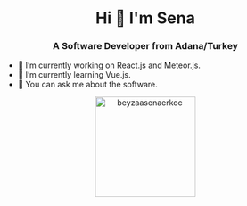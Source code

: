 <h1 align="center">Hi 👋 I'm Sena</h1>
<h3 align="center">A Software Developer from Adana/Turkey</h3>



- 🔭 I’m currently working on React.js and Meteor.js.
- 🌱 I’m currently learning Vue.js.
- 💬 You can ask me about the software.

<p align="center"> <a href="https://github.com/ryo-ma/github-profile-trophy%22%3E<img src="https://github-profile-trophy.vercel.app/?username=beyzasenaerkoc" alt="beyzasenaerkoc" /></a> </p>

<p align="center">
    <a href="https://github.com/beyzasenaerkoc%22%3E
          <img height="180em" align="center" src="https://github-readme-stats.vercel.app/api?username=beyzasenaerkoc&show_icons=true&locale=en&theme=dark&include_all_commits=true&count_private=true" alt="beyzasenaerkoc"/>
          <img height="180em" align="center" src="https://github-readme-stats.vercel.app/api/top-langs?username=beyzasenaerkoc&show_icons=true&locale=en&layout=compact&langs_count=8&theme=dark" alt="beyzaasenaerkoc"/>
    </a>
</p>
